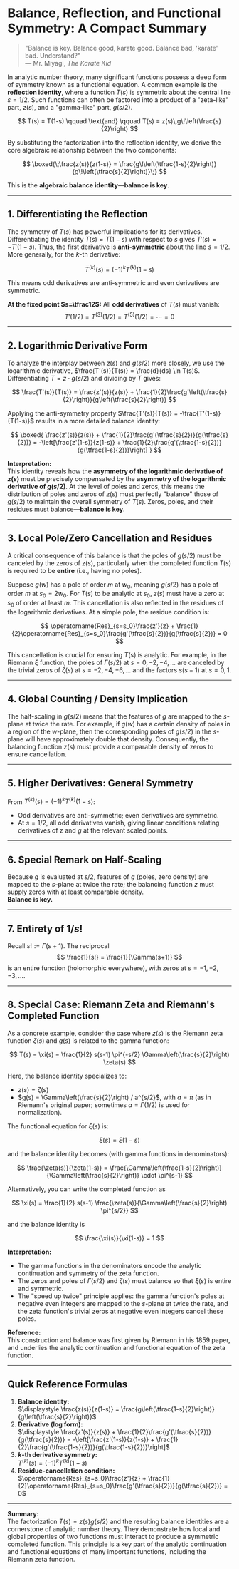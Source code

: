 # Balance, Reflection, and Functional Symmetry: A Compact Summary

> "Balance is key. Balance good, karate good. Balance bad, 'karate' bad. Understand?"  
> — Mr. Miyagi, *The Karate Kid*

In analytic number theory, many significant functions possess a deep form of symmetry known as a functional equation. A common example is the **reflection identity**, where a function $T(s)$ is symmetric about the central line $s = 1/2$. Such functions can often be factored into a product of a "zeta-like" part, $z(s)$, and a "gamma-like" part, $g(s/2)$.

$$
T(s) = T(1-s) \qquad \text{and} \qquad T(s) = z(s)\,g\!\left(\frac{s}{2}\right)
$$

By substituting the factorization into the reflection identity, we derive the core algebraic relationship between the two components:

$$
\boxed{\;\frac{z(s)}{z(1-s)} = \frac{g\!\left(\tfrac{1-s}{2}\right)}{g\!\left(\tfrac{s}{2}\right)}\;}
$$

This is the **algebraic balance identity**—**balance is key**.

---

## 1. Differentiating the Reflection

The symmetry of $T(s)$ has powerful implications for its derivatives. Differentiating the identity $T(s) = T(1-s)$ with respect to $s$ gives $T'(s) = -T'(1-s)$. Thus, the first derivative is **anti-symmetric** about the line $s=1/2$. More generally, for the $k$-th derivative:

$$
T^{(k)}(s) = (-1)^k T^{(k)}(1-s)
$$

This means odd derivatives are anti-symmetric and even derivatives are symmetric.

**At the fixed point $s=\tfrac12$:** All **odd derivatives** of $T(s)$ must vanish:
$$
T'(1/2) = T^{(3)}(1/2) = T^{(5)}(1/2) = \cdots = 0
$$

---

## 2. Logarithmic Derivative Form

To analyze the interplay between $z(s)$ and $g(s/2)$ more closely, we use the logarithmic derivative, $\frac{T'(s)}{T(s)} = \frac{d}{ds} \ln T(s)$. Differentiating $T = z \cdot g(s/2)$ and dividing by $T$ gives:

$$
\frac{T'(s)}{T(s)} = \frac{z'(s)}{z(s)} + \frac{1}{2}\frac{g'\left(\tfrac{s}{2}\right)}{g\left(\tfrac{s}{2}\right)}
$$

Applying the anti-symmetry property $\frac{T'(s)}{T(s)} = -\frac{T'(1-s)}{T(1-s)}$ results in a more detailed balance identity:

$$
\boxed{
\frac{z'(s)}{z(s)} + \frac{1}{2}\frac{g'(\tfrac{s}{2})}{g(\tfrac{s}{2})}
= -\left[\frac{z'(1-s)}{z(1-s)} + \frac{1}{2}\frac{g'(\tfrac{1-s}{2})}{g(\tfrac{1-s}{2})}\right]
}
$$

**Interpretation:**  
This identity reveals how the **asymmetry of the logarithmic derivative of $z(s)$** must be precisely compensated by the **asymmetry of the logarithmic derivative of $g(s/2)$**. At the level of poles and zeros, this means the distribution of poles and zeros of $z(s)$ must perfectly "balance" those of $g(s/2)$ to maintain the overall symmetry of $T(s)$. Zeros, poles, and their residues must balance—**balance is key**.

---

## 3. Local Pole/Zero Cancellation and Residues

A critical consequence of this balance is that the poles of $g(s/2)$ must be canceled by the zeros of $z(s)$, particularly when the completed function $T(s)$ is required to be **entire** (i.e., having no poles).

Suppose $g(w)$ has a pole of order $m$ at $w_0$, meaning $g(s/2)$ has a pole of order $m$ at $s_0 = 2w_0$. For $T(s)$ to be analytic at $s_0$, $z(s)$ must have a zero at $s_0$ of order at least $m$. This cancellation is also reflected in the residues of the logarithmic derivatives. At a simple pole, the residue condition is:

$$
\operatorname{Res}_{s=s_0}\frac{z'}{z} + \frac{1}{2}\operatorname{Res}_{s=s_0}\frac{g'(\tfrac{s}{2})}{g(\tfrac{s}{2})} = 0
$$

This cancellation is crucial for ensuring $T(s)$ is analytic. For example, in the Riemann $\xi$ function, the poles of $\Gamma(s/2)$ at $s=0,-2,-4,\ldots$ are canceled by the trivial zeros of $\zeta(s)$ at $s=-2,-4,-6,\ldots$ and the factors $s(s-1)$ at $s=0,1$.

---

## 4. Global Counting / Density Implication

The half-scaling in $g(s/2)$ means that the features of $g$ are mapped to the $s$-plane at twice the rate. For example, if $g(w)$ has a certain density of poles in a region of the $w$-plane, then the corresponding poles of $g(s/2)$ in the $s$-plane will have approximately double that density. Consequently, the balancing function $z(s)$ must provide a comparable density of zeros to ensure cancellation.

---

## 5. Higher Derivatives: General Symmetry

From $T^{(k)}(s) = (-1)^k T^{(k)}(1-s)$:
- Odd derivatives are anti-symmetric; even derivatives are symmetric.
- At $s=1/2$, all odd derivatives vanish, giving linear conditions relating derivatives of $z$ and $g$ at the relevant scaled points.

---

## 6. Special Remark on Half-Scaling

Because $g$ is evaluated at $s/2$, features of $g$ (poles, zero density) are mapped to the $s$-plane at twice the rate; the balancing function $z$ must supply zeros with at least comparable density.  
**Balance is key.**

---

## 7. Entirety of $1/s!$

Recall $s! := \Gamma(s+1)$. The reciprocal
$$
\frac{1}{s!} = \frac{1}{\Gamma(s+1)}
$$
is an entire function (holomorphic everywhere), with zeros at $s = -1, -2, -3, \ldots$.

---

## 8. Special Case: Riemann Zeta and Riemann's Completed Function

As a concrete example, consider the case where $z(s)$ is the Riemann zeta function $\zeta(s)$ and $g(s)$ is related to the gamma function:

$$
T(s) = \xi(s) = \frac{1}{2} s(s-1) \pi^{-s/2} \Gamma\left(\frac{s}{2}\right) \zeta(s)
$$

Here, the balance identity specializes to:

- $z(s) = \zeta(s)$
- $g(s) = \Gamma\left(\frac{s}{2}\right) / a^{s/2}$, with $a = \pi$ (as in Riemann's original paper; sometimes $a = \Gamma(1/2)$ is used for normalization).

The functional equation for $\xi(s)$ is:

$$
\xi(s) = \xi(1-s)
$$

and the balance identity becomes (with gamma functions in denominators):

$$
\frac{\zeta(s)}{\zeta(1-s)} = \frac{\Gamma\left(\frac{1-s}{2}\right)}{\Gamma\left(\frac{s}{2}\right)} \cdot \pi^{s-1}
$$

Alternatively, you can write the completed function as

$$
\xi(s) = \frac{1}{2} s(s-1) \frac{\zeta(s)}{\Gamma\left(\frac{s}{2}\right) \pi^{s/2}}
$$

and the balance identity is

$$
\frac{\xi(s)}{\xi(1-s)} = 1
$$

**Interpretation:**  
- The gamma functions in the denominators encode the analytic continuation and symmetry of the zeta function.
- The zeros and poles of $\Gamma(s/2)$ and $\zeta(s)$ must balance so that $\xi(s)$ is entire and symmetric.
- The "speed up twice" principle applies: the gamma function's poles at negative even integers are mapped to the $s$-plane at twice the rate, and the zeta function's trivial zeros at negative even integers cancel these poles.

**Reference:**  
This construction and balance was first given by Riemann in his 1859 paper, and underlies the analytic continuation and functional equation of the zeta function.

---

## Quick Reference Formulas

1. **Balance identity:**  
   $\displaystyle \frac{z(s)}{z(1-s)} = \frac{g\left(\tfrac{1-s}{2}\right)}{g\left(\tfrac{s}{2}\right)}$
2. **Derivative (log form):**  
   $\displaystyle \frac{z'(s)}{z(s)} + \frac{1}{2}\frac{g'(\tfrac{s}{2})}{g(\tfrac{s}{2})}
   = -\left[\frac{z'(1-s)}{z(1-s)} + \frac{1}{2}\frac{g'(\tfrac{1-s}{2})}{g(\tfrac{1-s}{2})}\right]$
3. **$k$-th derivative symmetry:**  
   $T^{(k)}(s) = (-1)^k T^{(k)}(1-s)$
4. **Residue-cancellation condition:**  
   $\operatorname{Res}_{s=s_0}\frac{z'}{z} + \frac{1}{2}\operatorname{Res}_{s=s_0}\frac{g'(\tfrac{s}{2})}{g(\tfrac{s}{2})} = 0$

---

**Summary:**  
The factorization $T(s) = z(s)g(s/2)$ and the resulting balance identities are a cornerstone of analytic number theory. They demonstrate how local and global properties of two functions must interact to produce a symmetric completed function. This principle is a key part of the analytic continuation and functional equations of many important functions, including the Riemann zeta function.